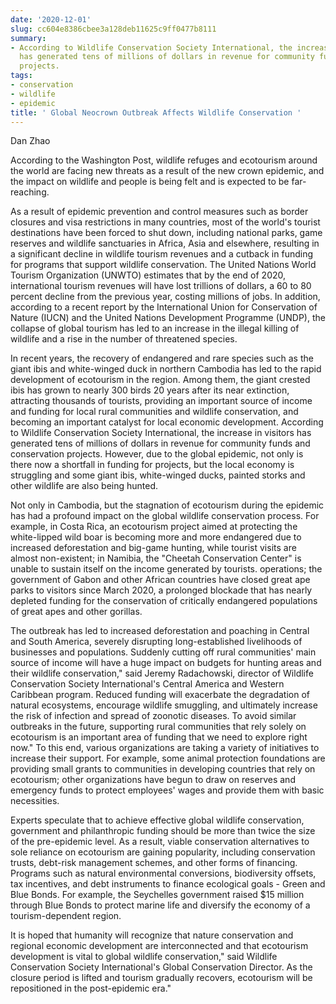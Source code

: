 ```yaml
---
date: '2020-12-01'
slug: cc604e8386cbee3a128deb11625c9ff0477b8111
summary:
- According to Wildlife Conservation Society International, the increase in visitors
  has generated tens of millions of dollars in revenue for community funds and conservation
  projects.
tags:
- conservation
- wildlife
- epidemic
title: ' Global Neocrown Outbreak Affects Wildlife Conservation '
---
```


 Dan Zhao

According to the Washington Post, wildlife refuges and ecotourism around the world are facing new threats as a result of the new crown epidemic, and the impact on wildlife and people is being felt and is expected to be far-reaching.

As a result of epidemic prevention and control measures such as border closures and visa restrictions in many countries, most of the world's tourist destinations have been forced to shut down, including national parks, game reserves and wildlife sanctuaries in Africa, Asia and elsewhere, resulting in a significant decline in wildlife tourism revenues and a cutback in funding for programs that support wildlife conservation. The United Nations World Tourism Organization (UNWTO) estimates that by the end of 2020, international tourism revenues will have lost trillions of dollars, a 60 to 80 percent decline from the previous year, costing millions of jobs. In addition, according to a recent report by the International Union for Conservation of Nature (IUCN) and the United Nations Development Programme (UNDP), the collapse of global tourism has led to an increase in the illegal killing of wildlife and a rise in the number of threatened species.

In recent years, the recovery of endangered and rare species such as the giant ibis and white-winged duck in northern Cambodia has led to the rapid development of ecotourism in the region. Among them, the giant crested ibis has grown to nearly 300 birds 20 years after its near extinction, attracting thousands of tourists, providing an important source of income and funding for local rural communities and wildlife conservation, and becoming an important catalyst for local economic development. According to Wildlife Conservation Society International, the increase in visitors has generated tens of millions of dollars in revenue for community funds and conservation projects. However, due to the global epidemic, not only is there now a shortfall in funding for projects, but the local economy is struggling and some giant ibis, white-winged ducks, painted storks and other wildlife are also being hunted.

Not only in Cambodia, but the stagnation of ecotourism during the epidemic has had a profound impact on the global wildlife conservation process. For example, in Costa Rica, an ecotourism project aimed at protecting the white-lipped wild boar is becoming more and more endangered due to increased deforestation and big-game hunting, while tourist visits are almost non-existent; in Namibia, the "Cheetah Conservation Center" is unable to sustain itself on the income generated by tourists. operations; the government of Gabon and other African countries have closed great ape parks to visitors since March 2020, a prolonged blockade that has nearly depleted funding for the conservation of critically endangered populations of great apes and other gorillas.

The outbreak has led to increased deforestation and poaching in Central and South America, severely disrupting long-established livelihoods of businesses and populations. Suddenly cutting off rural communities' main source of income will have a huge impact on budgets for hunting areas and their wildlife conservation," said Jeremy Radachowski, director of Wildlife Conservation Society International's Central America and Western Caribbean program. Reduced funding will exacerbate the degradation of natural ecosystems, encourage wildlife smuggling, and ultimately increase the risk of infection and spread of zoonotic diseases. To avoid similar outbreaks in the future, supporting rural communities that rely solely on ecotourism is an important area of funding that we need to explore right now." To this end, various organizations are taking a variety of initiatives to increase their support. For example, some animal protection foundations are providing small grants to communities in developing countries that rely on ecotourism; other organizations have begun to draw on reserves and emergency funds to protect employees' wages and provide them with basic necessities.

Experts speculate that to achieve effective global wildlife conservation, government and philanthropic funding should be more than twice the size of the pre-epidemic level. As a result, viable conservation alternatives to sole reliance on ecotourism are gaining popularity, including conservation trusts, debt-risk management schemes, and other forms of financing.
Programs such as natural environmental conversions, biodiversity offsets, tax incentives, and debt instruments to finance ecological goals - Green and Blue Bonds. For example, the Seychelles government raised $15 million through Blue Bonds to protect marine life and diversify the economy of a tourism-dependent region.

It is hoped that humanity will recognize that nature conservation and regional economic development are interconnected and that ecotourism development is vital to global wildlife conservation," said Wildlife Conservation Society International's Global Conservation Director. As the closure period is lifted and tourism gradually recovers, ecotourism will be repositioned in the post-epidemic era."

 
        